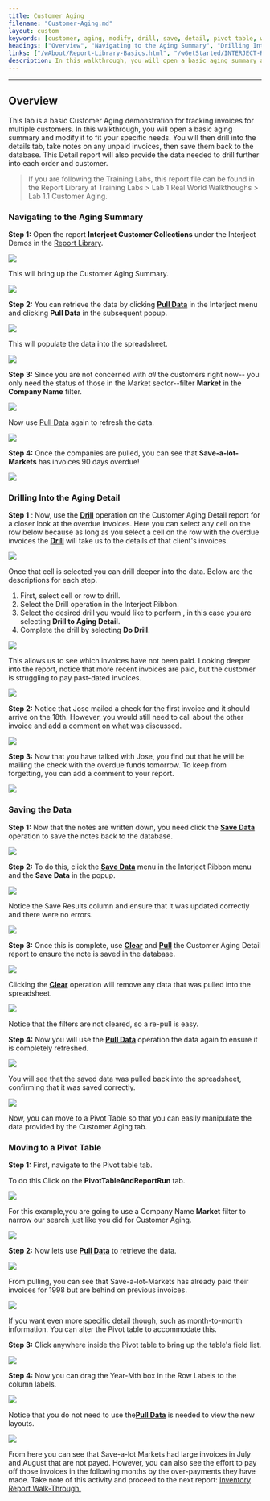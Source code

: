 ```yaml
---
title: Customer Aging
filename: "Customer-Aging.md"
layout: custom
keywords: [customer, aging, modify, drill, save, detail, pivot table, walkthrough]
headings: ["Overview", "Navigating to the Aging Summary", "Drilling Into the Aging Detail", "Saving the Data", "Moving to a Pivot Table"]
links: ["/wAbout/Report-Library-Basics.html", "/wGetStarted/INTERJECT-Ribbon-Menu-Items.html#pull-data", "/wGetStarted/INTERJECT-Ribbon-Menu-Items.html#pull-data", "/wGetStarted/INTERJECT-Ribbon-Menu-Items.html#drill-on-data", "/wGetStarted/INTERJECT-Ribbon-Menu-Items.html#drill-on-data", "/wGetStarted/INTERJECT-Ribbon-Menu-Items.html#save-data", "/wGetStarted/INTERJECT-Ribbon-Menu-Items.html#save-data", "/wGetStarted/INTERJECT-Ribbon-Menu-Items.html#pull-data", "/wGetStarted/INTERJECT-Ribbon-Menu-Items.html#pull-data", "/wGetStarted/INTERJECT-Ribbon-Menu-Items.html#pull-data", "/wGetStarted/INTERJECT-Ribbon-Menu-Items.html#pull-data", "/wGetStarted/INTERJECT-Ribbon-Menu-Items.html#pull-data", "/wGetStarted/INTERJECT-Ribbon-Menu-Items.html#pull-data", "/wAbout/Inventory-Reports.html"]
description: In this walkthrough, you will open a basic aging summary and modify it to fit your specific needs. You will then drill into the details tab, take notes on any unpaid invoices, then save them back to the database.
---
```

* * *

## Overview

This lab is a basic Customer Aging demonstration for tracking invoices for multiple customers. In this walkthrough, you will open a basic aging summary and modify it to fit your specific needs. You will then drill into the details tab, take notes on any unpaid invoices, then save them back to the database. This Detail report will also provide the data needed to drill further into each order and customer.

<blockquote class=lab_info>
 If you are following the Training Labs, this report file can be found in the Report Library at Training Labs > Lab 1 Real World Walkthoughs > Lab 1.1 Customer Aging.
</blockquote>

### Navigating to the Aging Summary

**Step 1:** Open the report **Interject Customer Collections** under the Interject Demos in the [Report Library](/wAbout/Report-Library-Basics.html).

![](/images/Walkthrough-CustAging/01.png)
<br>

This will bring up the Customer Aging Summary.

![](/images/Walkthrough-CustAging/02.png)
<br>

**Step 2:** You can retrieve the data by clicking [**Pull Data**](/wGetStarted/INTERJECT-Ribbon-Menu-Items.html#pull-data) in the Interject menu and clicking **Pull Data** in the subsequent popup.

![](/images/Walkthrough-CustAging/03.png)
<br>

This will populate the data into the spreadsheet.

![](/images/Walkthrough-CustAging/04.png)
<br>

**Step 3:** Since you are not concerned with _all_ the customers right now-- you only need the status of those in the Market sector--filter **Market** in the **Company Name** filter.

![](/images/Walkthrough-CustAging/05.png)
<br>

Now use [Pull Data](/wGetStarted/INTERJECT-Ribbon-Menu-Items.html#pull-data) again to refresh the data.

![](/images/Walkthrough-CustAging/06.png)
<br>

**Step 4:** Once the companies are pulled, you can see that **Save-a-lot-Markets** has invoices 90 days overdue!

![](/images/Walkthrough-CustAging/07.png)
<br>

### Drilling Into the Aging Detail

**Step 1** : Now, use the [**Drill**](/wGetStarted/INTERJECT-Ribbon-Menu-Items.html#drill-on-data) operation on the Customer Aging Detail report for a closer look at the overdue invoices. Here you can select any cell on the row below because as long as you select a cell on the row with the overdue invoices the [**Drill**](/wGetStarted/INTERJECT-Ribbon-Menu-Items.html#drill-on-data) will take us to the details of that client's invoices.

![](/images/Walkthrough-CustAging/08.png)
<br>

Once that cell is selected you can drill deeper into the data. Below are the descriptions for each step.

 1. First, select cell or row to drill.
 2. Select the Drill operation in the Interject Ribbon.
 3. Select the desired drill you would like to perform , in this case you are selecting **Drill to Aging Detail**.
 4. Complete the drill by selecting **Do Drill**.

![](/images/Walkthrough-CustAging/09.png)
<br>

This allows us to see which invoices have not been paid. Looking deeper into the report, notice that more recent invoices are paid, but the customer is struggling to pay past-dated invoices.

![](/images/Walkthrough-CustAging/10.png)
<br>

**Step 2:** Notice that Jose mailed a check for the first invoice and it should arrive on the 18th. However, you would still need to call about the other invoice and add a comment on what was discussed.

![](/images/Walkthrough-CustAging/11.png)
<br>

**Step 3:** Now that you have talked with Jose, you find out that he will be mailing the check with the overdue funds tomorrow. To keep from forgetting, you can add a comment to your report.

![](/images/Walkthrough-CustAging/12.png)
<br>

### Saving the Data

**Step 1:** Now that the notes are written down, you need click the [**Save Data**](/wGetStarted/INTERJECT-Ribbon-Menu-Items.html#save-data) operation to save the notes back to the database.

![](/images/Walkthrough-CustAging/13.png)
<br>

**Step 2:** To do this, click the [**Save Data**](/wGetStarted/INTERJECT-Ribbon-Menu-Items.html#save-data) menu in the Interject Ribbon menu and the **Save Data** in the popup.

![](/images/Walkthrough-CustAging/14.png)
<br>

Notice the Save Results column and ensure that it was updated correctly and there were no errors.

![](/images/Walkthrough-CustAging/15.png)
<br>

**Step 3:** Once this is complete, use [**Clear**](/wGetStarted/INTERJECT-Ribbon-Menu-Items.html#pull-data) and [**Pull**](/wGetStarted/INTERJECT-Ribbon-Menu-Items.html#pull-data) the Customer Aging Detail report to ensure the note is saved in the database.

![](/images/Walkthrough-CustAging/16.png)
<br>

Clicking the [**Clear**](/wGetStarted/INTERJECT-Ribbon-Menu-Items.html#pull-data) operation will remove any data that was pulled into the spreadsheet.

![](/images/Walkthrough-CustAging/17.png)
<br>

Notice that the filters are not cleared, so a re-pull is easy.

**Step 4:** Now you will use the [**Pull Data**](/wGetStarted/INTERJECT-Ribbon-Menu-Items.html#pull-data) operation the data again to ensure it is completely refreshed.

![](/images/Walkthrough-CustAging/18.png)
<br>

You will see that the saved data was pulled back into the spreadsheet, confirming that it was saved correctly.

![](/images/Walkthrough-CustAging/19.png)
<br>

Now, you can move to a Pivot Table so that you can easily manipulate the data provided by the Customer Aging tab.

### Moving to a Pivot Table

**Step 1:** First, navigate to the Pivot table tab.

To do this Click on the **PivotTableAndReportRun** tab.

![](/images/Walkthrough-CustAging/20.png)
<br>

For this example,you are going to use a Company Name **Market** filter to narrow our search just like you did for Customer Aging.

![](/images/Walkthrough-CustAging/21.png)
<br>

**Step 2:** Now lets use [**Pull Data**](/wGetStarted/INTERJECT-Ribbon-Menu-Items.html#pull-data) to retrieve the data.

![](/images/Walkthrough-CustAging/22.png)
<br>

From pulling, you can see that Save-a-lot-Markets has already paid their invoices for 1998 but are behind on previous invoices.

![](/images/Walkthrough-CustAging/23.png)
<br>

If you want even more specific detail though, such as month-to-month information. You can alter the Pivot table to accommodate this.

**Step 3:** Click anywhere inside the Pivot table to bring up the table's field list.

![](/images/Walkthrough-CustAging/24.png)
<br>

**Step 4:** Now you can drag the Year-Mth box in the Row Labels to the column labels.

![](/images/Walkthrough-CustAging/25.gif)
<br>

Notice that you do not need to use the[**Pull Data**](/wGetStarted/INTERJECT-Ribbon-Menu-Items.html#pull-data) is needed to view the new layouts.

![](/images/Walkthrough-CustAging/26.png)
<br>

From here you can see that Save-a-lot Markets had large invoices in July and August that are not payed. However, you can also see the effort to pay off those invoices in the following months by the over-payments they have made. Take note of this activity and proceed to the next report: [Inventory Report Walk-Through.](/wAbout/Inventory-Reports.html)
